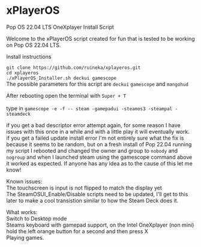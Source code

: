 # xPlayerOS
Pop OS 22.04 LTS OneXplayer Install Script

Welcome to the xPlayerOS script created for fun that is tested to be working on Pop OS 22.04 LTS.

Install instructions

`git clone https://github.com/ruineka/xplayeros.git`\
`cd xplayeros`\
`./xPlayerOS_Installer.sh deckui gamescope`\
The possible parameters for this script are `deckui` `gamescope` and `mangohud`

After rebooting open the terminal with `Super + T`\
\
type in `gamescope -e -f -- steam -gamepadui -steamos3 -steampal -steamdeck`


if you get a bad descriptor error attempt again, for some reason I have issues with this once in a while and with a little play it will eventually work.\
if you get a failed update install error I'm not entirely sure what the fix is because it seems to be random, but on a fresh install of Pop 22.04 running my script I rebooted and changed the owner and group to `nobody` and `nogroup` and when I launched steam using the gamescope command above it worked as expected. If anyone has any idea as to the cause of this let me know!

Known issues:\
The touchscreen is input is not flipped to match the display yet\
The SteamOSUI_Enable/Disable scripts need to be updated, I'll get to this later to make a cool transistion similar to how the Steam Deck does it.

What works:\
Switch to Desktop mode\
Steams keyboard with gamepad support, on the Intel OneXplayer (non mini) hold the left orange button for a second and then press X\
Playing games.

